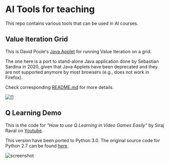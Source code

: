 # AI Tools for teaching

This repo contains various tools that can be used in AI courses.

## Value Iteration Grid

This is David Poole's [Java Applet](https://www.cs.ubc.ca/~poole/demos/mdp/vi.html) for running Value Iteration on a grid.
 
The one here is a port to stand-alone Java application done by Sebastian Sardina in 2020, given that Java Applets have been deprecated and they are not supported anymore by most browsers (e.g., does not work in Firefox).

Check corresponding [README.md](value-iteration/README.md) for more details.

![[]](value_iteration/screenshot.png)

## Q Learning Demo

This is the code for _"How to use Q Learning in Video Games Easily"_ by Siraj Raval on [Youtube](https://youtu.be/A5eihauRQvo).

This version have been ported to Python 3.0. The original source code for Python 2.7 can be found [here](https://github.com/erilyth/Q-Learning-on-Mazes).

![screenshot](q_learning_demo/screenshot.png)
